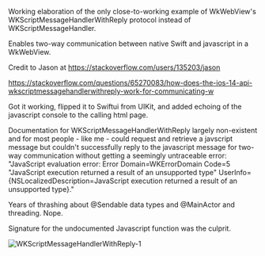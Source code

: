 Working elaboration of the only close-to-working example of WkWebView's WKScriptMessageHandlerWithReply protocol instead of WKScriptMessageHandler.

Enables two-way communication between native Swift and javascript in a WkWebView. 

Credit to Jason at https://stackoverflow.com/users/135203/jason

https://stackoverflow.com/questions/65270083/how-does-the-ios-14-api-wkscriptmessagehandlerwithreply-work-for-communicating-w

Got it working, flipped it to Swiftui from UIKit, and added echoing of the javascript console to the calling html page.

Documentation for WKScriptMessageHandlerWithReply largely non-existent and for most people - like me - could request and retrieve a javscript message but couldn't successfully reply to the javascript message for two-way communication without getting a seemingly untraceable error:
"JavaScript evaluation error: Error Domain=WKErrorDomain Code=5 "JavaScript execution returned a result of an unsupported type" UserInfo={NSLocalizedDescription=JavaScript execution returned a result of an unsupported type}."

Years of thrashing about @Sendable data types and @MainActor and threading. Nope.

Signature for the undocumented Javascript function was the culprit.  



![WKScriptMessageHandlerWithReply-1](https://github.com/user-attachments/assets/a48f8133-84e0-4ecc-86f3-d96e84905d62)

